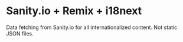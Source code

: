 # Sanity.io + Remix + i18next

Data fetching from Sanity.io for all internationalized content. Not static JSON files.
